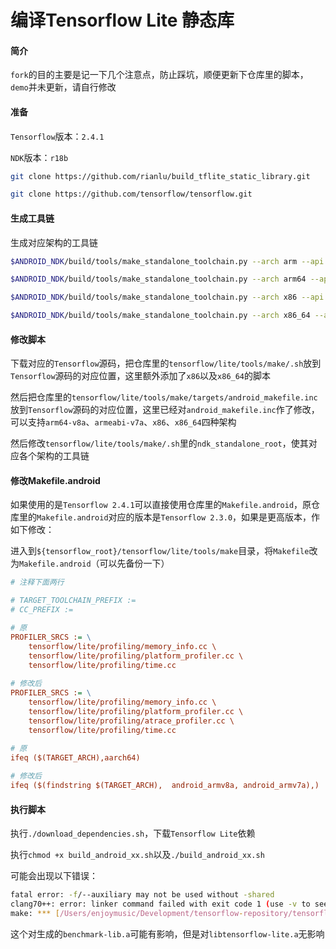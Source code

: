 # 编译Tensorflow Lite 静态库

#### 简介

`fork`的目的主要是记一下几个注意点，防止踩坑，顺便更新下仓库里的脚本，`demo`并未更新，请自行修改



#### 准备

`Tensorflow`版本：`2.4.1`

`NDK`版本：`r18b`

```bash
git clone https://github.com/rianlu/build_tflite_static_library.git

git clone https://github.com/tensorflow/tensorflow.git
```


#### 生成工具链

生成对应架构的工具链

```bash
$ANDROID_NDK/build/tools/make_standalone_toolchain.py --arch arm --api 21 --install-dir arm-android-toolchain

$ANDROID_NDK/build/tools/make_standalone_toolchain.py --arch arm64 --api 21 --install-dir arm64-android-toolchain

$ANDROID_NDK/build/tools/make_standalone_toolchain.py --arch x86 --api 21 --install-dir x86-android-toolchain

$ANDROID_NDK/build/tools/make_standalone_toolchain.py --arch x86_64 --api 21 --install-dir x86_64-android-toolchain
```



#### 修改脚本

下载对应的`Tensorflow`源码，把仓库里的`tensorflow/lite/tools/make/.sh`放到`Tensorflow`源码的对应位置，这里额外添加了`x86`以及`x86_64`的脚本

然后把仓库里的`tensorflow/lite/tools/make/targets/android_makefile.inc`放到`Tensorflow`源码的对应位置，这里已经对`android_makefile.inc`作了修改，可以支持`arm64-v8a`、`armeabi-v7a`、`x86`、`x86_64`四种架构

然后修改`tensorflow/lite/tools/make/.sh`里的`ndk_standalone_root`，使其对应各个架构的工具链



#### 修改Makefile.android

如果使用的是`Tensorflow 2.4.1`可以直接使用仓库里的`Makefile.android`，原仓库里的`Makefile.android`对应的版本是`Tensorflow 2.3.0`，如果是更高版本，作如下修改：

进入到`${tensorflow_root}/tensorflow/lite/tools/make`目录，将`Makefile`改为`Makefile.android`（可以先备份一下）

```ini
# 注释下面两行

# TARGET_TOOLCHAIN_PREFIX :=
# CC_PREFIX :=

# 原
PROFILER_SRCS := \
	tensorflow/lite/profiling/memory_info.cc \
	tensorflow/lite/profiling/platform_profiler.cc \
	tensorflow/lite/profiling/time.cc
	
# 修改后
PROFILER_SRCS := \
	tensorflow/lite/profiling/memory_info.cc \
	tensorflow/lite/profiling/platform_profiler.cc \
	tensorflow/lite/profiling/atrace_profiler.cc \
	tensorflow/lite/profiling/time.cc
	
# 原
ifeq ($(TARGET_ARCH),aarch64)

# 修改后
ifeq ($(findstring $(TARGET_ARCH),  android_armv8a, android_armv7a),)
```



#### 执行脚本

执行`./download_dependencies.sh`，下载`Tensorflow Lite`依赖

执行`chmod +x build_android_xx.sh`以及`./build_android_xx.sh`

可能会出现以下错误：

```bash
fatal error: -f/--auxiliary may not be used without -shared
clang70++: error: linker command failed with exit code 1 (use -v to see invocation)
make: *** [/Users/enjoymusic/Development/tensorflow-repository/tensorflow-2.4.1/tensorflow/lite/tools/make/gen/android_armv7a/bin/benchmark_model] Error 1
```

这个对生成的`benchmark-lib.a`可能有影响，但是对`libtensorflow-lite.a`无影响


